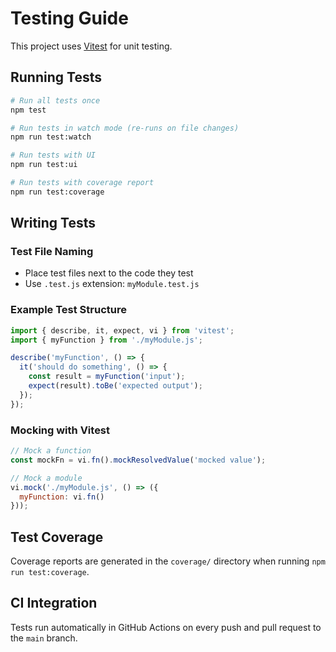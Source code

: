 # Testing Guide

This project uses [Vitest](https://vitest.dev/) for unit testing.

## Running Tests

```bash
# Run all tests once
npm test

# Run tests in watch mode (re-runs on file changes)
npm run test:watch

# Run tests with UI
npm run test:ui

# Run tests with coverage report
npm run test:coverage
```

## Writing Tests

### Test File Naming
- Place test files next to the code they test
- Use `.test.js` extension: `myModule.test.js`

### Example Test Structure

```javascript
import { describe, it, expect, vi } from 'vitest';
import { myFunction } from './myModule.js';

describe('myFunction', () => {
  it('should do something', () => {
    const result = myFunction('input');
    expect(result).toBe('expected output');
  });
});
```

### Mocking with Vitest

```javascript
// Mock a function
const mockFn = vi.fn().mockResolvedValue('mocked value');

// Mock a module
vi.mock('./myModule.js', () => ({
  myFunction: vi.fn()
}));
```

## Test Coverage

Coverage reports are generated in the `coverage/` directory when running `npm run test:coverage`.

## CI Integration

Tests run automatically in GitHub Actions on every push and pull request to the `main` branch.


